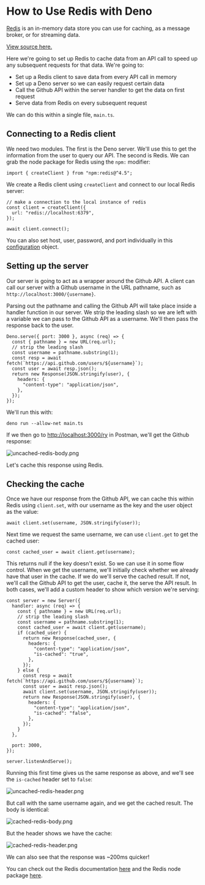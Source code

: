 # How to Use Redis with Deno

[Redis](https://redis.io/) is an in-memory data store you can use for caching,
as a message broker, or for streaming data.

[View source here.](https://github.com/denoland/examples/tree/main/with-redis)

Here we're going to set up Redis to cache data from an API call to speed up any
subsequent requests for that data. We're going to:

- Set up a Redis client to save data from every API call in memory
- Set up a Deno server so we can easily request certain data
- Call the Github API within the server handler to get the data on first request
- Serve data from Redis on every subsequent request

We can do this within a single file, `main.ts`.

## Connecting to a Redis client

We need two modules. The first is the Deno server. We'll use this to get the
information from the user to query our API. The second is Redis. We can grab the
node package for Redis using the `npm:` modifier:

```tsx
import { createClient } from "npm:redis@^4.5";
```

We create a Redis client using `createClient` and connect to our local Redis
server:

```tsx
// make a connection to the local instance of redis
const client = createClient({
  url: "redis://localhost:6379",
});

await client.connect();
```

You can also set host, user, password, and port individually in this
[configuration](https://github.com/redis/node-redis/blob/master/docs/client-configuration.md)
object.

## Setting up the server

Our server is going to act as a wrapper around the Github API. A client can call
our server with a Github username in the URL pathname, such as
`http://localhost:3000/{username}`.

Parsing out the pathname and calling the Github API will take place inside a
handler function in our server. We strip the leading slash so we are left with a
variable we can pass to the Github API as a username. We'll then pass the
response back to the user.

```tsx
Deno.serve({ port: 3000 }, async (req) => {
  const { pathname } = new URL(req.url);
  // strip the leading slash
  const username = pathname.substring(1);
  const resp = await fetch(`https://api.github.com/users/${username}`);
  const user = await resp.json();
  return new Response(JSON.stringify(user), {
    headers: {
      "content-type": "application/json",
    },
  });
});
```

We'll run this with:

```tsx
deno run --allow-net main.ts
```

If we then go to [http://localhost:3000/ry](http://localhost:3000/ry) in
Postman, we'll get the Github response:

![uncached-redis-body.png](../../manual/images/how-to/redis/uncached-redis-body.png)

Let's cache this response using Redis.

## Checking the cache

Once we have our response from the Github API, we can cache this within Redis
using `client.set`, with our username as the key and the user object as the
value:

```tsx
await client.set(username, JSON.stringify(user));
```

Next time we request the same username, we can use `client.get` to get the
cached user:

```tsx
const cached_user = await client.get(username);
```

This returns null if the key doesn't exist. So we can use it in some flow
control. When we get the username, we'll initially check whether we already have
that user in the cache. If we do we'll serve the cached result. If not, we'll
call the Github API to get the user, cache it, the serve the API result. In both
cases, we'll add a custom header to show which version we're serving:

```tsx
const server = new Server({
  handler: async (req) => {
    const { pathname } = new URL(req.url);
    // strip the leading slash
    const username = pathname.substring(1);
    const cached_user = await client.get(username);
    if (cached_user) {
      return new Response(cached_user, {
        headers: {
          "content-type": "application/json",
          "is-cached": "true",
        },
      });
    } else {
      const resp = await fetch(`https://api.github.com/users/${username}`);
      const user = await resp.json();
      await client.set(username, JSON.stringify(user));
      return new Response(JSON.stringify(user), {
        headers: {
          "content-type": "application/json",
          "is-cached": "false",
        },
      });
    }
  },

  port: 3000,
});

server.listenAndServe();
```

Running this first time gives us the same response as above, and we'll see the
`is-cached` header set to `false`:

![uncached-redis-header.png](../../manual/images/how-to/redis/uncached-redis-header.png)

But call with the same username again, and we get the cached result. The body is
identical:

![cached-redis-body.png](../../manual/images/how-to/redis/cached-redis-body.png)

But the header shows we have the cache:

![cached-redis-header.png](../../manual/images/how-to/redis/cached-redis-header.png)

We can also see that the response was ~200ms quicker!

You can check out the Redis documentation [here](https://redis.io/docs/) and the
Redis node package [here](https://github.com/redis/node-redis).
